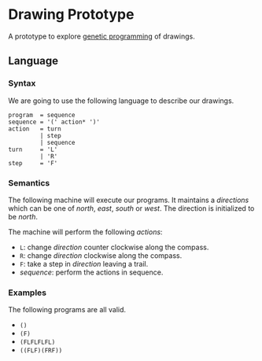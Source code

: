 Drawing Prototype
=================

A prototype to explore [genetic programming][] of drawings.

Language
--------

### Syntax

We are going to use the following language to describe our drawings.

```
program  = sequence
sequence = '(' action* ')'
action   = turn
         | step
         | sequence
turn     = 'L'
         | 'R'
step     = 'F'
```

### Semantics

The following machine will execute our programs. It maintains a _directions_ which can be one of *north*, *east*, *south* or *west*. The direction is initialized to be *north*.

The machine will perform the following _actions_:
* `L`: change _direction_ counter clockwise along the compass.
* `R`: change _direction_ clockwise along the compass.
* `F`: take a step in _direction_ leaving a trail.
* *sequence*: perform the actions in sequence.

### Examples

The following programs are all valid.

* `()`
* `(F)`
* `(FLFLFLFL)`
* `((FLF)(FRF))`

[genetic programming]: http://en.wikipedia.org/wiki/Genetic_programming
